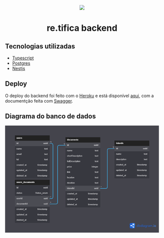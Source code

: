 <div align="center">
  <img src="https://cdn.glitch.global/ed8f407b-f250-4eac-8587-0955c55b6281/id%20retifica%20(5).svg?v=1650479870960"/>
</div>

<div align="center">
  <h1> re.tifica backend </h1>
</div>

## Tecnologias utilizadas

- [Typescript](https://www.typescriptlang.org/)
- [Postgres](https://www.postgresql.org/)
- [Nestjs](https://nestjs.com/)

## Deploy

O deploy do backend foi feito com o [Heroku](https://www.heroku.com/) e está disponível [aqui](https://ods10-backend-develop.herokuapp.com/api/docs), com a documentção feita com [Swagger](https://swagger.io/).

## Diagrama do banco de dados

![Diagrama do BD](https://raw.githubusercontent.com/daviirodrig/ods10-backend/develop/dbdiagram.png)

